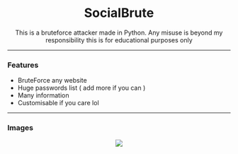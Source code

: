<h1 align="center">SocialBrute</h1>
<p align="center">This is a bruteforce attacker made in Python. Any misuse is beyond my responsibility this is for educational purposes only</p>

----

### Features

- BruteForce any website
- Huge passwords list ( add more if you can )
- Many information
- Customisable if you care lol

----

### Images

<p align="center">
  <img src="https://imgur.com/vLKiVdj.png">
</p>
